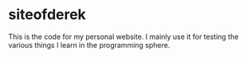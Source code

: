 # siteofderek
This is the code for my personal website. I mainly use it for testing the various things I learn in the programming sphere.
